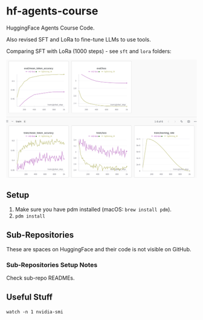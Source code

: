 # hf-agents-course

HuggingFace Agents Course Code.

Also revised SFT and LoRa to fine-tune LLMs to use tools.

Comparing SFT with LoRa (1000 steps) - see `sft` and `lora` folders:

![Comparing SFT with LoRa (1000 steps) - see `sft` and `lora` folders](./assets/1000-steps-sft-vs-sft-with-lora.png)

## Setup

1. Make sure you have pdm installed (macOS: `brew install pdm`).
2. `pdm install`

## Sub-Repositories

These are spaces on HuggingFace and their code is not visible on GitHub.

### Sub-Repositories Setup Notes

Check sub-repo READMEs.

## Useful Stuff

`watch -n 1 nvidia-smi`
